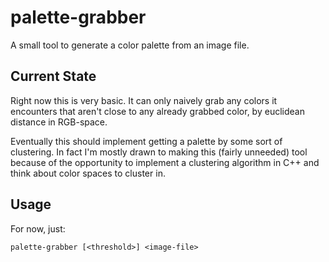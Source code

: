 # palette-grabber

A small tool to generate a color palette from an image file.

## Current State

Right now this is very basic.
It can only naively grab any colors it encounters that aren't close to any
already grabbed color, by euclidean distance in RGB-space.

Eventually this should implement getting a palette by some sort of clustering.
In fact I'm mostly drawn to making this (fairly unneeded) tool because of the
opportunity to implement a clustering algorithm in C++ and think about color
spaces to cluster in.

## Usage

For now, just:

```
palette-grabber [<threshold>] <image-file>
```
